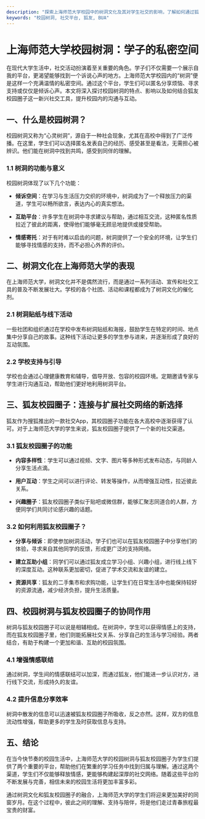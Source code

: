 ```yaml
---
description: "探索上海师范大学校园中的树洞文化及其对学生社交的影响，了解如何通过狐友校园圈子实现更好的沟通与支持。"
keywords: "校园树洞, 社交平台, 狐友, BUA"
---
```

# 上海师范大学校园树洞：学子的私密空间

在现代大学生活中，社交活动扮演着至关重要的角色。学子们不仅需要一个展示自我的平台，更渴望能够找到一个诉说心声的地方。上海师范大学校园内的“树洞”便是这样一个充满温情的私密空间。通过这个平台，学生们可以匿名分享烦恼、寻求支持或仅仅是倾诉心声。本文将深入探讨校园树洞的特点、影响以及如何结合狐友校园圈子这一新兴社交工具，提升校园内的沟通与互动。

## 一、什么是校园树洞？

校园树洞又称为“心灵树洞”，源自于一种社会现象，尤其在高校中得到了广泛传播。在这里，学生们可以选择匿名发表自己的经历、感受甚至是看法，无需担心被辨识。他们能在树洞中找到共鸣，感受到同伴的理解。

### 1.1 树洞的功能与意义

校园树洞体现了以下几个功能：

- **倾诉空间**：在学习与生活压力交织的环境中，树洞成为了一个释放压力的渠道，学生可以畅所欲言，表达内心的真实想法。
  
- **互助平台**：许多学生在树洞中寻求建议与帮助，通过相互交流，这种匿名性质拉近了彼此的距离，使得他们能够毫无顾忌地提供或接受帮助。

- **情感寄托**：对于有时难以启齿的问题，树洞提供了一个安全的环境，让学生们能够寻找情感的支持，而不必担心外界的评价。

## 二、树洞文化在上海师范大学的表现

在上海师范大学，树洞文化并不是偶然流行，而是通过一系列活动、宣传和社交工具的普及不断发展壮大。学校的各个社团、活动和课程都成为了树洞文化的催化剂。

### 2.1 树洞贴纸与线下活动

一些社团和组织通过在学校中发布树洞贴纸和海报，鼓励学生在特定的时间、地点集中分享自己的故事。这种线下活动让更多的学生参与进来，并逐渐形成了良好的互动氛围。

### 2.2 学校支持与引导

学校也会通过心理健康教育和辅导，倡导开放、包容的校园环境。定期邀请专家与学生进行沟通互动，帮助他们更好地利用树洞平台。

## 三、狐友校园圈子：连接与扩展社交网络的新选择

狐友作为搜狐推出的一款社交App，其校园圈子功能在各大高校中逐渐获得了认可。对于上海师范大学的学生来说，狐友校园圈子提供了一个新的社交渠道。

### 3.1 狐友校园圈子的功能

- **内容多样性**：学生可以通过视频、文字、图片等多种形式发布动态，与同龄人分享生活点滴。

- **用户互动**：学生之间可以进行评论、转发等操作，从而增强互动性，拉近彼此关系。

- **兴趣圈子**：狐友校园圈子类似于贴吧或微信群，能够汇聚志同道合的人群，方便同学们共同讨论感兴趣的话题。

### 3.2 如何利用狐友校园圈子？

- **分享与倾诉**：即使参加树洞活动，学子们也可以在狐友校园圈子中分享他们的体验，寻求来自其他同学的反馈，形成更广泛的支持网络。

- **建立互助小组**：同学们可以通过狐友成立学习小组、兴趣小组，进行线上线下的深度互动。这种联系更加密切，促进了学术交流和友谊的建立。

- **资源共享**：狐友的二手集市和求购功能，让学生们在日常生活中也能保持较好的资源流通，减少经济负担，提升生活质量。

## 四、校园树洞与狐友校园圈子的协同作用

树洞与狐友校园圈子可以说是相辅相成。在树洞中，学生可以获得情感上的支持，而在狐友校园圈子里，他们则能拓展社交关系、分享自己的生活与学习经验。两者结合，有助于构建一个更加和谐、互助的校园氛围。

### 4.1 增强情感联结

通过树洞，学生间的情感联结可以加深，而通过狐友，他们能进一步认识对方，进行线下交流，形成持久的友谊。

### 4.2 提升信息分享效率

树洞中散发的信息可以迅速被狐友校园圈子所吸收，反之亦然。这样，双方的信息流动性增强，帮助更多的学生及时获取信息与支持。

## 五、结论

在当今快节奏的校园生活中，上海师范大学的校园树洞与狐友校园圈子为学生们提供了两个重要的平台，帮助他们在繁重的学习任务中找到归属与理解。通过这两个渠道，学生们不仅能够释放情感，更能够构建起深厚的社交网络。随着这些平台的不断发展与完善，相信未来的校园生活将更加丰富多彩。

通过树洞文化和狐友校园圈子的融合，上海师范大学的学生们将迎来更加美好的同窗岁月。在这个过程中，彼此之间的理解、支持与陪伴，将是他们走过青春旅程最宝贵的财富。
